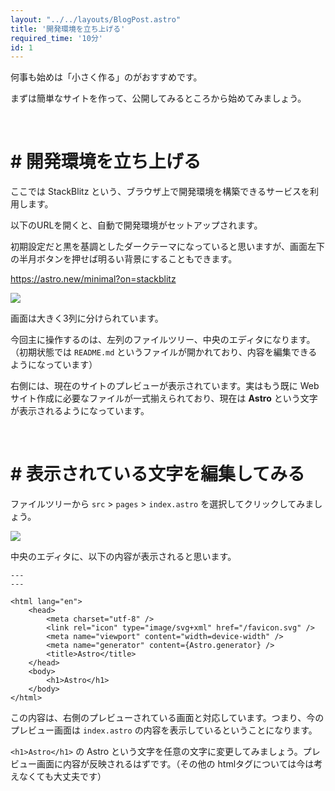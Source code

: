 ```yaml
---
layout: "../../layouts/BlogPost.astro"
title: '開発環境を立ち上げる'
required_time: '10分'
id: 1
---
```


何事も始めは「小さく作る」のがおすすめです。

まずは簡単なサイトを作って、公開してみるところから始めてみましょう。

<br>

# # 開発環境を立ち上げる

ここでは StackBlitz という、ブラウザ上で開発環境を構築できるサービスを利用します。

以下のURLを開くと、自動で開発環境がセットアップされます。

初期設定だと黒を基調としたダークテーマになっていると思いますが、画面左下の半月ボタンを押せば明るい背景にすることもできます。

https://astro.new/minimal?on=stackblitz

![](/image/post-1/astro.png)

画面は大きく3列に分けられています。

今回主に操作するのは、左列のファイルツリー、中央のエディタになります。（初期状態では `README.md` というファイルが開かれており、内容を編集できるようになっています）

右側には、現在のサイトのプレビューが表示されています。実はもう既に Webサイト作成に必要なファイルが一式揃えられており、現在は **Astro**  という文字が表示されるようになっています。

<br>

# # 表示されている文字を編集してみる

ファイルツリーから `src` > `pages` > `index.astro` を選択してクリックしてみましょう。

![](/image/post-1/filetree.png)

中央のエディタに、以下の内容が表示されると思います。

~~~astro
---
---

<html lang="en">
	<head>
		<meta charset="utf-8" />
		<link rel="icon" type="image/svg+xml" href="/favicon.svg" />
		<meta name="viewport" content="width=device-width" />
		<meta name="generator" content={Astro.generator} />
		<title>Astro</title>
	</head>
	<body>
		<h1>Astro</h1>
	</body>
</html>
~~~

この内容は、右側のプレビューされている画面と対応しています。つまり、今のプレビュー画面は `index.astro` の内容を表示しているということになります。

`<h1>Astro</h1>` の Astro という文字を任意の文字に変更してみましょう。プレビュー画面に内容が反映されるはずです。（その他の htmlタグについては今は考えなくても大丈夫です）